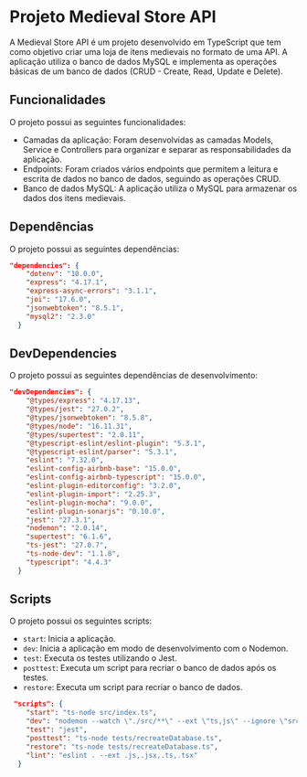 # Projeto Medieval Store API

A Medieval Store API é um projeto desenvolvido em TypeScript que tem como objetivo criar uma loja de itens medievais no formato de uma API. A aplicação utiliza o banco de dados MySQL e implementa as operações básicas de um banco de dados (CRUD - Create, Read, Update e Delete).

## Funcionalidades

O projeto possui as seguintes funcionalidades:

- Camadas da aplicação: Foram desenvolvidas as camadas Models, Service e Controllers para organizar e separar as responsabilidades da aplicação.
- Endpoints: Foram criados vários endpoints que permitem a leitura e escrita de dados no banco de dados, seguindo as operações CRUD.
- Banco de dados MySQL: A aplicação utiliza o MySQL para armazenar os dados dos itens medievais.

## Dependências

O projeto possui as seguintes dependências:

```json
"dependencies": {
    "dotenv": "10.0.0",
    "express": "4.17.1",
    "express-async-errors": "3.1.1",
    "joi": "17.6.0",
    "jsonwebtoken": "8.5.1",
    "mysql2": "2.3.0"
  }
```

## DevDependencies

O projeto possui as seguintes dependências de desenvolvimento:

```json
"devDependencies": {
    "@types/express": "4.17.13",
    "@types/jest": "27.0.2",
    "@types/jsonwebtoken": "8.5.8",
    "@types/node": "16.11.31",
    "@types/supertest": "2.0.11",
    "@typescript-eslint/eslint-plugin": "5.3.1",
    "@typescript-eslint/parser": "5.3.1",
    "eslint": "7.32.0",
    "eslint-config-airbnb-base": "15.0.0",
    "eslint-config-airbnb-typescript": "15.0.0",
    "eslint-plugin-editorconfig": "3.2.0",
    "eslint-plugin-import": "2.25.3",
    "eslint-plugin-mocha": "9.0.0",
    "eslint-plugin-sonarjs": "0.10.0",
    "jest": "27.3.1",
    "nodemon": "2.0.14",
    "supertest": "6.1.6",
    "ts-jest": "27.0.7",
    "ts-node-dev": "1.1.8",
    "typescript": "4.4.3"
  }
```

## Scripts

O projeto possui os seguintes scripts:

- `start`: Inicia a aplicação.
- `dev`: Inicia a aplicação em modo de desenvolvimento com o Nodemon.
- `test`: Executa os testes utilizando o Jest.
- `posttest`: Executa um script para recriar o banco de dados após os testes.
- `restore`: Executa um script para recriar o banco de dados.

```json
 "scripts": {
    "start": "ts-node src/index.ts",
    "dev": "nodemon --watch \"./src/**\" --ext \"ts,js\" --ignore \"src/**/*.spec.ts,src/**/*.json\" --exec \"ts-node src/index.ts\"",
    "test": "jest",
    "posttest": "ts-node tests/recreateDatabase.ts",
    "restore": "ts-node tests/recreateDatabase.ts",
    "lint": "eslint . --ext .js,.jsx,.ts,.tsx"
  }
```